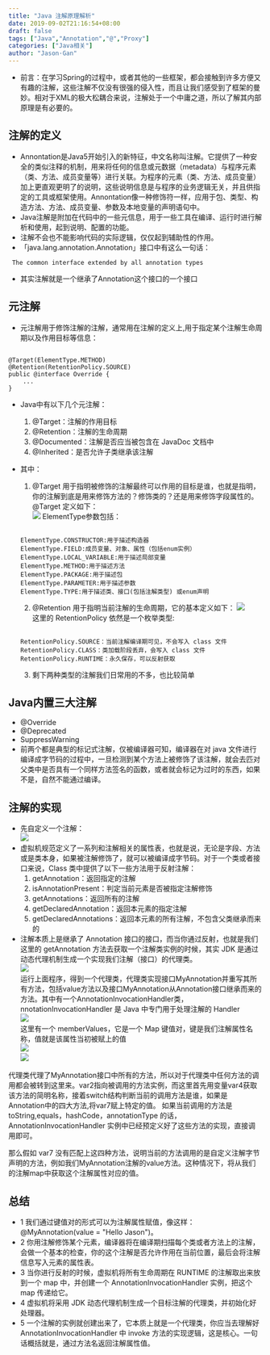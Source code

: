 ```yaml
---
title: "Java 注解原理解析"
date: 2019-09-02T21:16:54+08:00
draft: false
tags: ["Java","Annotation","@","Proxy"]
categories: ["Java相关"]
author: "Jason·Gan"
---  
```

* 前言：在学习Spring的过程中，或者其他的一些框架，都会接触到许多方便又有趣的注解，这些注解不仅没有很强的侵入性，而且让我们感受到了框架的曼妙。相对于XML的极大松耦合来说，注解处于一个中庸之道，所以了解其内部原理是有必要的。  

## 注解的定义  
* Annontation是Java5开始引入的新特征，中文名称叫注解。它提供了一种安全的类似注释的机制，用来将任何的信息或元数据（metadata）与程序元素（类、方法、成员变量等）进行关联。为程序的元素（类、方法、成员变量）加上更直观更明了的说明，这些说明信息是与程序的业务逻辑无关，并且供指定的工具或框架使用。Annontation像一种修饰符一样，应用于包、类型、构造方法、方法、成员变量、参数及本地变量的声明语句中。  
* Java注解是附加在代码中的一些元信息，用于一些工具在编译、运行时进行解析和使用，起到说明、配置的功能。  
* 注解不会也不能影响代码的实际逻辑，仅仅起到辅助性的作用。  
* 「java.lang.annotation.Annotation」接口中有这么一句话：  
```
 The common interface extended by all annotation types 
```  
* 其实注解就是一个继承了Annotation这个接口的一个接口  

## 元注解  
* 元注解用于修饰注解的注解，通常用在注解的定义上,用于指定某个注解生命周期以及作用目标等信息：  
```

@Target(ElementType.METHOD)
@Retention(RetentionPolicy.SOURCE)
public @interface Override {
    ...
}  
```  
* Java中有以下几个元注解：  
  1. @Target：注解的作用目标
  2. @Retention：注解的生命周期
  3. @Documented：注解是否应当被包含在 JavaDoc 文档中
  4. @Inherited：是否允许子类继承该注解  
* 其中：  
  1. @Target 用于指明被修饰的注解最终可以作用的目标是谁，也就是指明，你的注解到底是用来修饰方法的？修饰类的？还是用来修饰字段属性的。
  @Target 定义如下：  
  ![](/image/Annotation/1.jpg)
  ElementType参数包括：  
  ```  

  ElementType.CONSTRUCTOR:用于描述构造器
  ElementType.FIELD:成员变量、对象、属性（包括enum实例）
  ElementType.LOCAL_VARIABLE:用于描述局部变量
  ElementType.METHOD:用于描述方法
  ElementType.PACKAGE:用于描述包
  ElementType.PARAMETER:用于描述参数
  ElementType.TYPE:用于描述类、接口(包括注解类型) 或enum声明

  ```  

  2. @Retention 用于指明当前注解的生命周期，它的基本定义如下： 
  ![](/image/Annotation/2.jpg)  
  这里的 RetentionPolicy 依然是一个枚举类型:  
  ```

  RetentionPolicy.SOURCE：当前注解编译期可见，不会写入 class 文件
  RetentionPolicy.CLASS：类加载阶段丢弃，会写入 class 文件
  RetentionPolicy.RUNTIME：永久保存，可以反射获取  
  ```  
  3. 剩下两种类型的注解我们日常用的不多，也比较简单  
## Java内置三大注解  
* @Override  
* @Deprecated  
* SuppressWarning  
* 前两个都是典型的标记式注解，仅被编译器可知，编译器在对 java 文件进行编译成字节码的过程中，一旦检测到某个方法上被修饰了该注解，就会去匹对父类中是否具有一个同样方法签名的函数，或者就会标记为过时的东西，如果不是，自然不能通过编译。  

## 注解的实现  
* 先自定义一个注解：  
![](/image/Annotation/3.jpg)  
* 虚拟机规范定义了一系列和注解相关的属性表，也就是说，无论是字段、方法或是类本身，如果被注解修饰了，就可以被编译成字节码。对于一个类或者接口来说，Class 类中提供了以下一些方法用于反射注解：  
  1. getAnnotation：返回指定的注解
  2. isAnnotationPresent：判定当前元素是否被指定注解修饰
  3. getAnnotations：返回所有的注解 
  4. getDeclaredAnnotation：返回本元素的指定注解  
  5. getDeclaredAnnotations：返回本元素的所有注解，不包含父类继承而来的  
* 注解本质上是继承了 Annotation 接口的接口，而当你通过反射，也就是我们这里的 getAnnotation 方法去获取一个注解类实例的时候，其实 JDK 是通过动态代理机制生成一个实现我们注解（接口）的代理类。  
![](/image/Annotation/4.jpg)  
运行上面程序，得到一个代理类，代理类实现接口MyAnnotation并重写其所有方法，包括value方法以及接口MyAnnotation从Annotation接口继承而来的方法。其中有一个AnnotationInvocationHandler类，nnotationInvocationHandler 是 Java 中专门用于处理注解的 Handler  
![](/image/Annotation/5.jpg)  
这里有一个 memberValues，它是一个 Map 键值对，键是我们注解属性名称，值就是该属性当初被赋上的值  
![](/image/Annotation/6.png)  
![](/image/Annotation/7.png)  

代理类代理了MyAnnotation接口中所有的方法，所以对于代理类中任何方法的调用都会被转到这里来。var2指向被调用的方法实例，而这里首先用变量var4获取该方法的简明名称，接着switch结构判断当前的调用方法是谁，如果是 Annotation中的四大方法,将var7赋上特定的值。
如果当前调用的方法是toString,equals，hashCode，annotationType 的话，AnnotationInvocationHandler 实例中已经预定义好了这些方法的实现，直接调用即可。

那么假如 var7 没有匹配上这四种方法，说明当前的方法调用的是自定义注解字节声明的方法，例如我们MyAnnotation注解的value方法。这种情况下，将从我们的注解map中获取这个注解属性对应的值。  

## 总结

* 1 我们通过键值对的形式可以为注解属性赋值，像这样：@MyAnnotation(value = "Hello Jason")。
* 2 你用注解修饰某个元素，编译器将在编译期扫描每个类或者方法上的注解，会做一个基本的检查，你的这个注解是否允许作用在当前位置，最后会将注解信息写入元素的属性表。
* 3 当你进行反射的时候，虚拟机将所有生命周期在 RUNTIME 的注解取出来放到一个 map 中，并创建一个 AnnotationInvocationHandler 实例，把这个 map 传递给它。
* 4 虚拟机将采用 JDK 动态代理机制生成一个目标注解的代理类，并初始化好处理器。
* 5 一个注解的实例就创建出来了，它本质上就是一个代理类，你应当去理解好 AnnotationInvocationHandler 中 invoke 方法的实现逻辑，这是核心。一句话概括就是，通过方法名返回注解属性值。






